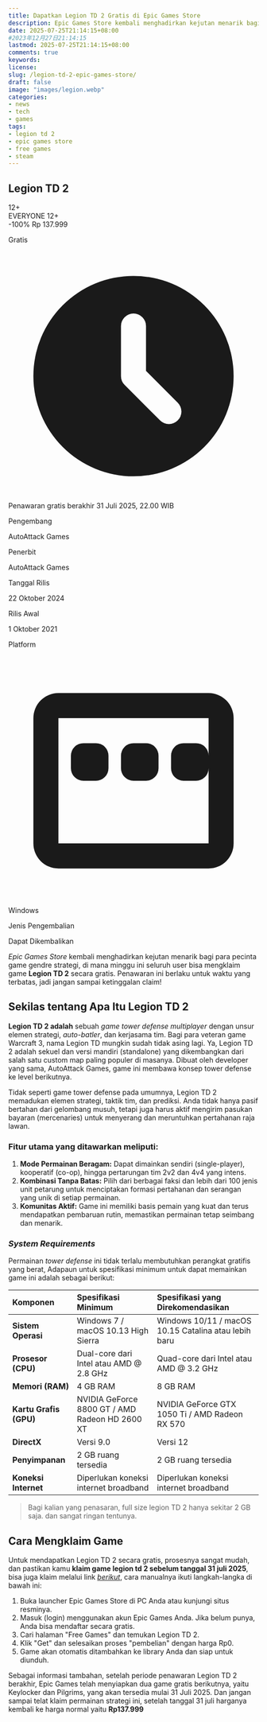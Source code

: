 ```yaml
---
title: Dapatkan Legion TD 2 Gratis di Epic Games Store
description: Epic Games Store kembali menghadirkan kejutan menarik bagi para pecinta game gendre strategi, di mana minggu ini seluruh user bisa mengklaim game Legion TD 2 secara gratis. Penawaran ini berlaku untuk waktu yang terbatas, jadi jangan sampai ketinggalan claim!
date: 2025-07-25T21:14:15+08:00 
#2023年12月27日21:14:15
lastmod: 2025-07-25T21:14:15+08:00 
comments: true
keywords: 
license: 
slug: /legion-td-2-epic-games-store/
draft: false 
image: "images/legion.webp"
categories:
- news
- tech
- games
tags:
- legion td 2
- epic games store
- free games
- steam
---
```

<div class="ltd2-card-container"> <div class="ltd2-card-content"> <!-- Header: Judul dan Rating Umur --> <div class="ltd2-card-header"> <h2>Legion TD 2</h2> <div class="ltd2-age-rating"> <div class="ltd2-age-rating-box"> <span>12+</span> </div> <span class="ltd2-age-rating-text">EVERYONE 12+</span> </div> </div> <!-- Harga --> <div class="ltd2-price-section"> <div class="ltd2-price-header"> <span class="ltd2-discount-badge">-100%</span> <span class="ltd2-original-price">Rp 137.999</span> </div> <p class="ltd2-current-price">Gratis</p> </div> <!-- Penawaran Berakhir --> <div class="ltd2-offer-banner"> <svg xmlns="http://www.w3.org/2000/svg" viewBox="0 0 20 20" fill="currentColor"> <path fill-rule="evenodd" d="M10 18a8 8 0 100-16 8 8 0 000 16zm1-12a1 1 0 10-2 0v4a1 1 0 00.293.707l2.828 2.829a1 1 0 101.415-1.415L11 9.586V6z" clip-rule="evenodd" /> </svg> <span>Penawaran gratis berakhir 31 Juli 2025, 22.00 WIB</span> </div> <!-- Detail Grid --> <div class="ltd2-details-grid"> <div> <p class="ltd2-detail-label">Pengembang</p> <p class="ltd2-detail-value">AutoAttack Games</p> </div> <div> <p class="ltd2-detail-label">Penerbit</p> <p class="ltd2-detail-value">AutoAttack Games</p> </div> <div> <p class="ltd2-detail-label">Tanggal Rilis</p> <p class="ltd2-detail-value">22 Oktober 2024</p> </div> <div> <p class="ltd2-detail-label">Rilis Awal</p> <p class="ltd2-detail-value">1 Oktober 2021</p> </div> <div> <p class="ltd2-detail-label">Platform</p> <div class="ltd2-platform-info"> <svg fill="currentColor" viewBox="0 0 20 20" xmlns="http://www.w3.org/2000/svg"><path d="M2 5a2 2 0 012-2h12a2 2 0 012 2v10a2 2 0 01-2 2H4a2 2 0 01-2-2V5zm14 0H4v10h12V5zM6 7a1 1 0 00-1 1v1a1 1 0 001 1h1a1 1 0 001-1V8a1 1 0 00-1-1H6zm4 0a1 1 0 00-1 1v1a1 1 0 001 1h1a1 1 0 001-1V8a1 1 0 00-1-1h-1zm4 0a1 1 0 00-1 1v1a1 1 0 001 1h1a1 1 0 001-1V8a1 1 0 00-1-1h-1z"></path></svg> <span class="ltd2-detail-value">Windows</span> </div> </div> <div> <p class="ltd2-detail-label">Jenis Pengembalian</p> <p class="ltd2-detail-value ltd2-refund-link">Dapat Dikembalikan</p> </div> </div> </div> </div>

*Epic Games Store* kembali menghadirkan kejutan menarik bagi para pecinta game gendre strategi, di mana minggu ini seluruh user bisa mengklaim game **Legion TD 2** secara gratis. Penawaran ini berlaku untuk waktu yang terbatas, jadi jangan sampai ketinggalan claim!

## Sekilas tentang Apa Itu Legion TD 2
**Legion TD 2 adalah** sebuah *game tower defense multiplayer* dengan unsur elemen strategi, *auto-batler*, dan kerjasama tim. Bagi para veteran game Warcraft 3, nama Legion TD mungkin sudah tidak asing lagi. Ya, Legion TD 2 adalah sekuel dan versi mandiri (standalone) yang dikembangkan dari salah satu custom map paling populer di masanya. Dibuat oleh developer yang sama, AutoAttack Games, game ini membawa konsep tower defense ke level berikutnya.

Tidak seperti game tower defense pada umumnya, Legion TD 2 memadukan elemen strategi, taktik tim, dan prediksi. Anda tidak hanya pasif bertahan dari gelombang musuh, tetapi juga harus aktif mengirim pasukan bayaran (mercenaries) untuk menyerang dan meruntuhkan pertahanan raja lawan.

### Fitur utama yang ditawarkan meliputi:
1. **Mode Permainan Beragam:** Dapat dimainkan sendiri (single-player), kooperatif (co-op), hingga pertarungan tim 2v2 dan 4v4 yang intens.
2. **Kombinasi Tanpa Batas:** Pilih dari berbagai faksi dan lebih dari 100 jenis unit petarung untuk menciptakan formasi pertahanan dan serangan yang unik di setiap permainan.
3. **Komunitas Aktif:** Game ini memiliki basis pemain yang kuat dan terus mendapatkan pembaruan rutin, memastikan permainan tetap seimbang dan menarik.

### *System Requirements*
Permainan *tower defense* ini tidak terlalu membutuhkan perangkat gratifis yang berat, Adapaun untuk spesifikasi minimum untuk dapat memainkan game ini adalah sebagai berikut:

| Komponen | Spesifikasi Minimum | Spesifikasi yang Direkomendasikan |
| :--- | :--- | :--- |
| **Sistem Operasi** | Windows 7 / macOS 10.13 High Sierra | Windows 10/11 / macOS 10.15 Catalina atau lebih baru |
| **Prosesor (CPU)** | Dual-core dari Intel atau AMD @ 2.8 GHz | Quad-core dari Intel atau AMD @ 3.2 GHz |
| **Memori (RAM)** | 4 GB RAM | 8 GB RAM |
| **Kartu Grafis (GPU)** | NVIDIA GeForce 8800 GT / AMD Radeon HD 2600 XT | NVIDIA GeForce GTX 1050 Ti / AMD Radeon RX 570 |
| **DirectX** | Versi 9.0 | Versi 12 |
| **Penyimpanan** | 2 GB ruang tersedia | 2 GB ruang tersedia |
| **Koneksi Internet**| Diperlukan koneksi internet broadband | Diperlukan koneksi internet broadband |


>Bagi kalian yang penasaran, full size legion TD 2 hanya sekitar 2 GB saja. dan sangat ringan tentunya.

## Cara Mengklaim Game
Untuk mendapatkan Legion TD 2 secara gratis, prosesnya sangat mudah, dan pastikan kamu **klaim game legion td 2 sebelum tanggal 31 juli 2025**, bisa juga klaim melalui link *[berikut](https://store.epicgames.com/en-US/p/legion-td-2-a244b9)*, cara manualnya ikuti langkah-langka di bawah ini:

1. Buka launcher Epic Games Store di PC Anda atau kunjungi situs resminya.
2. Masuk (login) menggunakan akun Epic Games Anda. Jika belum punya, Anda bisa mendaftar secara gratis.
3. Cari halaman "Free Games" dan temukan Legion TD 2.
4. Klik "Get" dan selesaikan proses "pembelian" dengan harga Rp0.
5. Game akan otomatis ditambahkan ke library Anda dan siap untuk diunduh.

Sebagai informasi tambahan, setelah periode penawaran Legion TD 2 berakhir, Epic Games telah menyiapkan dua game gratis berikutnya, yaitu Keylocker dan Pilgrims, yang akan tersedia mulai 31 Juli 2025. Dan jangan sampai telat klaim permainan strategi ini, setelah tanggal 31 juli harganya kembali ke harga normal yaitu **Rp137.999**

